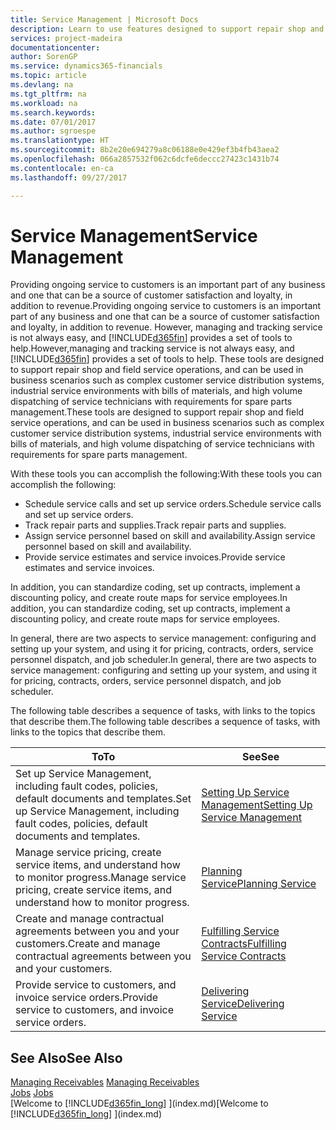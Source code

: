 ```yaml
---
title: Service Management | Microsoft Docs
description: Learn to use features designed to support repair shop and field service operations.
services: project-madeira
documentationcenter: 
author: SorenGP
ms.service: dynamics365-financials
ms.topic: article
ms.devlang: na
ms.tgt_pltfrm: na
ms.workload: na
ms.search.keywords: 
ms.date: 07/01/2017
ms.author: sgroespe
ms.translationtype: HT
ms.sourcegitcommit: 8b2e20e694279a8c06188e0e429ef3b4fb43aea2
ms.openlocfilehash: 066a2857532f062c6dcfe6deccc27423c1431b74
ms.contentlocale: en-ca
ms.lasthandoff: 09/27/2017

---
```

# <a name="service-management"></a><span data-ttu-id="c770c-103">Service Management</span><span class="sxs-lookup"><span data-stu-id="c770c-103">Service Management</span></span>
<span data-ttu-id="c770c-104">Providing ongoing service to customers is an important part of any business and one that can be a source of customer satisfaction and loyalty, in addition to revenue.</span><span class="sxs-lookup"><span data-stu-id="c770c-104">Providing ongoing service to customers is an important part of any business and one that can be a source of customer satisfaction and loyalty, in addition to revenue.</span></span> <span data-ttu-id="c770c-105">However, managing and tracking service is not always easy, and [!INCLUDE[d365fin](includes/d365fin_md.md)] provides a set of tools to help.</span><span class="sxs-lookup"><span data-stu-id="c770c-105">However,managing and tracking service is not always easy, and [!INCLUDE[d365fin](includes/d365fin_md.md)] provides a set of tools to help.</span></span> <span data-ttu-id="c770c-106">These tools are designed to support repair shop and field service operations, and can be used in business scenarios such as complex customer service distribution systems, industrial service environments with bills of materials, and high volume dispatching of service technicians with requirements for spare parts management.</span><span class="sxs-lookup"><span data-stu-id="c770c-106">These tools are designed to support repair shop and field service operations, and can be used in business scenarios such as complex customer service distribution systems, industrial service environments with bills of materials, and high volume dispatching of service technicians with requirements for spare parts management.</span></span>  

 <span data-ttu-id="c770c-107">With these tools you can accomplish the following:</span><span class="sxs-lookup"><span data-stu-id="c770c-107">With these tools you can accomplish the following:</span></span>  

* <span data-ttu-id="c770c-108">Schedule service calls and set up service orders.</span><span class="sxs-lookup"><span data-stu-id="c770c-108">Schedule service calls and set up service orders.</span></span>  
* <span data-ttu-id="c770c-109">Track repair parts and supplies.</span><span class="sxs-lookup"><span data-stu-id="c770c-109">Track repair parts and supplies.</span></span>  
* <span data-ttu-id="c770c-110">Assign service personnel based on skill and availability.</span><span class="sxs-lookup"><span data-stu-id="c770c-110">Assign service personnel based on skill and availability.</span></span>  
* <span data-ttu-id="c770c-111">Provide service estimates and service invoices.</span><span class="sxs-lookup"><span data-stu-id="c770c-111">Provide service estimates and service invoices.</span></span>  

<span data-ttu-id="c770c-112">In addition, you can standardize coding, set up contracts, implement a discounting policy, and create route maps for service employees.</span><span class="sxs-lookup"><span data-stu-id="c770c-112">In addition, you can standardize coding, set up contracts, implement a discounting policy, and create route maps for service employees.</span></span>  

<span data-ttu-id="c770c-113">In general, there are two aspects to service management: configuring and setting up your system, and using it for pricing, contracts, orders, service personnel dispatch, and job scheduler.</span><span class="sxs-lookup"><span data-stu-id="c770c-113">In general, there are two aspects to service management: configuring and setting up your system, and using it for pricing, contracts, orders, service personnel dispatch, and job scheduler.</span></span>  

<span data-ttu-id="c770c-114">The following table describes a sequence of tasks, with links to the topics that describe them.</span><span class="sxs-lookup"><span data-stu-id="c770c-114">The following table describes a sequence of tasks, with links to the topics that describe them.</span></span>   

|<span data-ttu-id="c770c-115">**To**</span><span class="sxs-lookup"><span data-stu-id="c770c-115">**To**</span></span>|<span data-ttu-id="c770c-116">**See**</span><span class="sxs-lookup"><span data-stu-id="c770c-116">**See**</span></span>|  
|------------|-------------|  
|<span data-ttu-id="c770c-117">Set up Service Management, including fault codes, policies, default documents and templates.</span><span class="sxs-lookup"><span data-stu-id="c770c-117">Set up Service Management, including fault codes, policies, default documents and templates.</span></span>|[<span data-ttu-id="c770c-118">Setting Up Service Management</span><span class="sxs-lookup"><span data-stu-id="c770c-118">Setting Up Service Management</span></span>](service-setup-service.md)|  
|<span data-ttu-id="c770c-119">Manage service pricing, create service items, and understand how to monitor progress.</span><span class="sxs-lookup"><span data-stu-id="c770c-119">Manage service pricing, create service items, and understand how to monitor progress.</span></span>|[<span data-ttu-id="c770c-120">Planning Service</span><span class="sxs-lookup"><span data-stu-id="c770c-120">Planning Service</span></span>](service-plan-service.md)|  
|<span data-ttu-id="c770c-121">Create and manage contractual agreements between you and your customers.</span><span class="sxs-lookup"><span data-stu-id="c770c-121">Create and manage contractual agreements between you and your customers.</span></span>|[<span data-ttu-id="c770c-122">Fulfilling Service Contracts</span><span class="sxs-lookup"><span data-stu-id="c770c-122">Fulfilling Service Contracts</span></span>](service-fulfill-service-contracts.md)|  
|<span data-ttu-id="c770c-123">Provide service to customers, and invoice service orders.</span><span class="sxs-lookup"><span data-stu-id="c770c-123">Provide service to customers, and invoice service orders.</span></span>|[<span data-ttu-id="c770c-124">Delivering Service</span><span class="sxs-lookup"><span data-stu-id="c770c-124">Delivering Service</span></span>](service-deliver-service.md)|  

## <a name="see-also"></a><span data-ttu-id="c770c-125">See Also</span><span class="sxs-lookup"><span data-stu-id="c770c-125">See Also</span></span>  
<span data-ttu-id="c770c-126">[Managing Receivables](receivables-manage-receivables.md) </span><span class="sxs-lookup"><span data-stu-id="c770c-126">[Managing Receivables](receivables-manage-receivables.md) </span></span>  
<span data-ttu-id="c770c-127">[Jobs](projects-how-create-jobs.md) </span><span class="sxs-lookup"><span data-stu-id="c770c-127">[Jobs](projects-how-create-jobs.md) </span></span>  
<span data-ttu-id="c770c-128">[Welcome to [!INCLUDE[d365fin_long](includes/d365fin_long_md.md)] ](index.md)</span><span class="sxs-lookup"><span data-stu-id="c770c-128">[Welcome to [!INCLUDE[d365fin_long](includes/d365fin_long_md.md)] ](index.md)</span></span>

